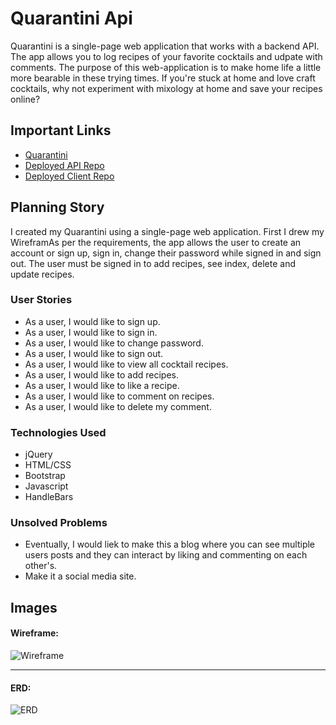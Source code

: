 # Quarantini Api

Quarantini is a single-page web application that works with a backend API. The app allows you to log recipes of your favorite cocktails and udpate with comments. The purpose of this web-application is to make home life a little more bearable in these trying times. If you're stuck at home and love craft cocktails, why not experiment with mixology at home and save your recipes online?

## Important Links

- [Quarantini](https://jencastioni.github.io/quarantini-client/)
- [Deployed API Repo](https://github.com/Jencastioni/quarantini-api)
- [Deployed Client Repo](https://github.com/Jencastioni/quarantini-client)

## Planning Story

I created my Quarantini using a single-page web application. First I drew my WireframAs per the requirements, the app allows the user to create an account or sign up, sign in, change their password while signed in and sign out. The user must be signed in to add recipes, see index, delete and update recipes. 

### User Stories

- As a user, I would like to sign up.
- As a user, I would like to sign in.
- As a user, I would like to change password.
- As a user, I would like to sign out.
- As a user, I would like to view all cocktail recipes.
- As a user, I would like to add recipes.
- As a user, I would like to like a recipe.
- As a user, I would like to comment on recipes.
- As a user, I would like to delete my comment.

### Technologies Used

- jQuery
- HTML/CSS
- Bootstrap
- Javascript
- HandleBars

### Unsolved Problems

- Eventually, I would liek to make this a blog where you can see multiple users posts and they can interact by liking and commenting on each other's.
- Make it a social media site.

## Images

#### Wireframe:
![Wireframe](https://imgur.com/a/uEsY8a4)

---

#### ERD:
![ERD](https://imgur.com/a/7LqUeBi)
